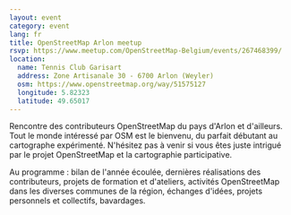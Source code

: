 ```yaml
---
layout: event
category: event
lang: fr
title: OpenStreetMap Arlon meetup
rsvp: https://www.meetup.com/OpenStreetMap-Belgium/events/267468399/
location:
  name: Tennis Club Garisart
  address: Zone Artisanale 30 - 6700 Arlon (Weyler)
  osm: https://www.openstreetmap.org/way/51575127
  longitude: 5.82323
  latitude: 49.65017
---
```


Rencontre des contributeurs OpenStreetMap du pays d'Arlon et d'ailleurs. Tout le monde intéressé par OSM est le bienvenu, du parfait débutant au cartographe expérimenté. N'hésitez pas à venir si vous êtes juste intrigué par le projet OpenStreetMap et la cartographie participative.

Au programme : bilan de l'année écoulée, dernières réalisations des contributeurs, projets de formation et d'ateliers, activités OpenStreetMap dans les diverses communes de la région, échanges d'idées, projets personnels et collectifs, bavardages.
